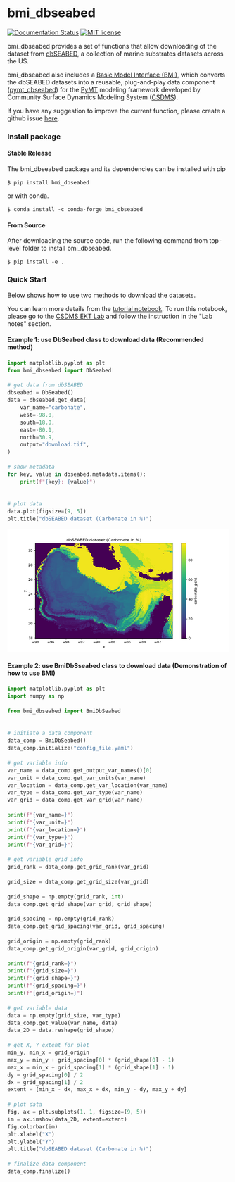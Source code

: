# bmi_dbseabed
[![Documentation Status](https://readthedocs.org/projects/bmi_dbseabed/badge/?version=latest)](https://bmi_dbseabed.readthedocs.io/en/latest/?badge=latest)
[![MIT license](https://img.shields.io/badge/License-MIT-blue.svg)](https://github.com/gantian127/bmi_dbseabed/blob/master/LICENSE.txt)



bmi_dbseabed provides a set of functions that allow downloading of
the dataset from [dbSEABED](https://instaar.colorado.edu/~jenkinsc/dbseabed/), 
a collection of marine substrates datasets across the US.

bmi_dbseabed also includes a [Basic Model Interface (BMI)](https://bmi.readthedocs.io/en/latest/),
which converts the dbSEABED datasets into a reusable,
plug-and-play data component ([pymt_dbseabed](https://pymt-soilgrids.readthedocs.io/)) for
the [PyMT](https://pymt.readthedocs.io/en/latest/?badge=latest) modeling framework developed
by Community Surface Dynamics Modeling System ([CSDMS](https://csdms.colorado.edu/wiki/Main_Page)).

If you have any suggestion to improve the current function, please create a github issue
[here](https://github.com/gantian127/bmi_dbseabed/issues).

### Install package

#### Stable Release

The bmi_dbseabed package and its dependencies can be installed with pip
```
$ pip install bmi_dbseabed
```
or with conda.
```
$ conda install -c conda-forge bmi_dbseabed
```
#### From Source

After downloading the source code, run the following command from top-level folder
to install bmi_dbseabed.
```
$ pip install -e .
```

### Quick Start
Below shows how to use two methods to download the datasets.

You can learn more details from the [tutorial notebook](notebooks/bmi_dbseabe.ipynb). 
To run this notebook, please go to the [CSDMS EKT Lab]() 
and follow the instruction in the "Lab notes" section.

#### Example 1: use DbSeabed class to download data (Recommended method)

```python
import matplotlib.pyplot as plt
from bmi_dbseabed import DbSeabed

# get data from dbSEABED
dbseabed = DbSeabed()
data = dbseabed.get_data(
    var_name="carbonate",
    west=-98.0,
    south=18.0,
    east=-80.1,
    north=30.9,
    output="download.tif",
)

# show metadata
for key, value in dbseabed.metadata.items():
    print(f"{key}: {value}")


# plot data
data.plot(figsize=(9, 5))
plt.title("dbSEABED dataset (Carbonate in %)")
```
![tif_plot](docs/source/_static/ts_plot.png)


#### Example 2: use BmiDbSseabed class to download data (Demonstration of how to use BMI)

```python
import matplotlib.pyplot as plt
import numpy as np

from bmi_dbseabed import BmiDbSeabed


# initiate a data component
data_comp = BmiDbSeabed()
data_comp.initialize("config_file.yaml")

# get variable info
var_name = data_comp.get_output_var_names()[0]
var_unit = data_comp.get_var_units(var_name)
var_location = data_comp.get_var_location(var_name)
var_type = data_comp.get_var_type(var_name)
var_grid = data_comp.get_var_grid(var_name)

print(f"{var_name=}")
print(f"{var_unit=}")
print(f"{var_location=}")
print(f"{var_type=}")
print(f"{var_grid=}")

# get variable grid info
grid_rank = data_comp.get_grid_rank(var_grid)

grid_size = data_comp.get_grid_size(var_grid)

grid_shape = np.empty(grid_rank, int)
data_comp.get_grid_shape(var_grid, grid_shape)

grid_spacing = np.empty(grid_rank)
data_comp.get_grid_spacing(var_grid, grid_spacing)

grid_origin = np.empty(grid_rank)
data_comp.get_grid_origin(var_grid, grid_origin)

print(f"{grid_rank=}")
print(f"{grid_size=}")
print(f"{grid_shape=}")
print(f"{grid_spacing=}")
print(f"{grid_origin=}")

# get variable data
data = np.empty(grid_size, var_type)
data_comp.get_value(var_name, data)
data_2D = data.reshape(grid_shape)

# get X, Y extent for plot
min_y, min_x = grid_origin
max_y = min_y + grid_spacing[0] * (grid_shape[0] - 1)
max_x = min_x + grid_spacing[1] * (grid_shape[1] - 1)
dy = grid_spacing[0] / 2
dx = grid_spacing[1] / 2
extent = [min_x - dx, max_x + dx, min_y - dy, max_y + dy]

# plot data
fig, ax = plt.subplots(1, 1, figsize=(9, 5))
im = ax.imshow(data_2D, extent=extent)
fig.colorbar(im)
plt.xlabel("X")
plt.ylabel("Y")
plt.title("dbSEABED dataset (Carbonate in %)")

# finalize data component
data_comp.finalize()
```
